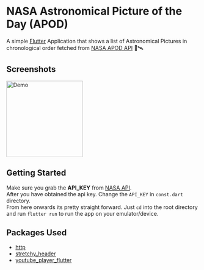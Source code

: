 # NASA Astronomical Picture of the Day (APOD)

A simple [Flutter](https://flutter.dev/) Application that shows a list of Astronomical Pictures in chronological order fetched from [NASA APOD API](https://apod.nasa.gov/apod/astropix.html) 🚀🛰

## Screenshots
<img src="screenshots/screenshot.gif" alt="Demo" width="200"/>

## Getting Started
Make sure you grab the **API_KEY** from [NASA API](https://api.nasa.gov/).
<br>After you have obtained the api key.
Change the `API_KEY` in `const.dart` directory.
<br>
From here onwards its pretty straight forward. Just `cd` into the root directory and run `flutter run` to run the app on your emulator/device.


## Packages Used
- [http](https://pub.dev/packages/http)
- [stretchy_header](https://pub.dev/packages/stretchy_header)
- [youtube_player_flutter](https://pub.dev/packages/youtube_player_flutter)